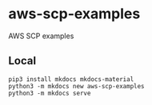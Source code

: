 # aws-scp-examples

AWS SCP examples

## Local

```
pip3 install mkdocs mkdocs-material
python3 -m mkdocs new aws-scp-examples
python3 -m mkdocs serve
```